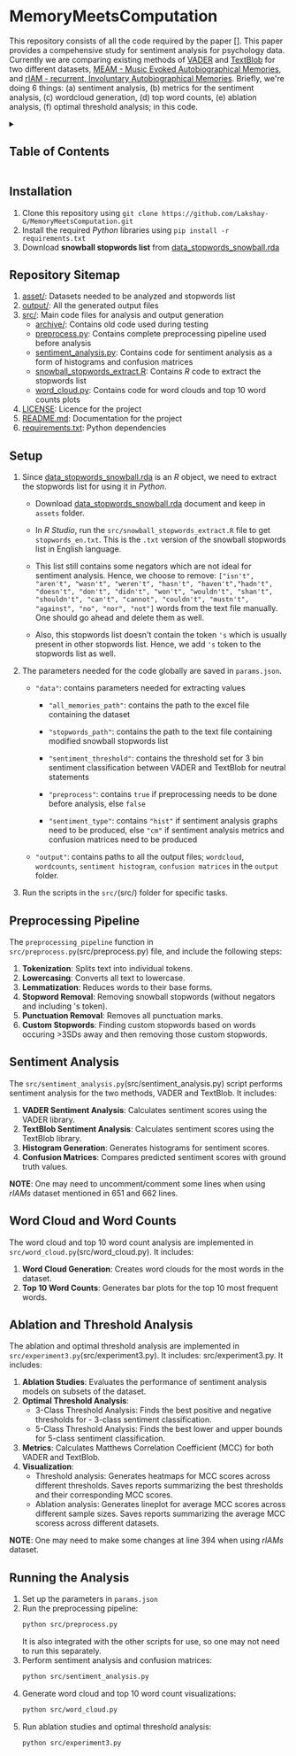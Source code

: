 # MemoryMeetsComputation

This repository consists of all the code required by the paper []. This paper provides a compehensive study for sentiment analysis for psychology data. Currently we are comparing existing methods of [VADER](https://github.com/cjhutto/vaderSentiment) and [TextBlob](https://github.com/sloria/TextBlob) for two different datasets, [MEAM - Music Evoked Autobiographical Memories](asset/rIAMs_dataset_20250201.xlsx), and [rIAM - recurrent, Involuntary Autobiographical Memories](asset/rIAMs_dataset_20250201.xlsx). Briefly, we're doing 6 things: (a) sentiment analysis, (b) metrics for the sentiment analysis, (c) wordcloud generation, (d) top word counts, (e) ablation analysis, (f) optimal threshold analysis; in this code.

<details>
<summary><h2> Table of Contents </h2></summary>

1. [Getting Started](#getting-started)
2. [Installation](#installation)
3. [Repository Sitemap](#repository-sitemap)
4. [Setup](#setup)
5. [Preprocessing Pipeline](#preprocessing-pipeline)
6. [Sentiment Analysis](#sentiment-analysis)
7. [Word Cloud and Word Counts](#word-cloud-and-word-counts)
8. [Ablation and Threshold Analysis](#ablation-and-threshold-analysis)
9. [Running the Analysis](#running-the-analysis)
</details>

## Installation

1. Clone this repository using
   `git clone https://github.com/Lakshay-G/MemoryMeetsComputation.git`
2. Install the required _Python_ libraries using
   `pip install -r requirements.txt`
3. Download **snowball stopwords list** from [data_stopwords_snowball.rda](https://github.com/quanteda/stopwords/blob/master/data/data_stopwords_snowball.rda)

## Repository Sitemap

1. [asset/](asset/): Datasets needed to be analyzed and stopwords list
2. [output/](output/): All the generated output files
3. [src/](src/): Main code files for analysis and output generation
   - [archive/](src/archive/): Contains old code used during testing
   - [preprocess.py](src/preprocess.py): Contains complete preprocessing pipeline used before analysis
   - [sentiment_analysis.py](src/sentiment_analysis.py): Contains code for sentiment analysis as a form of histograms and confusion matrices
   - [snowball_stopwords_extract.R](src/snowball_stopwords_extract.R): Contains _R_ code to extract the stopwords list
   - [word_cloud.py](src/word_cloud.py): Contains code for word clouds and top 10 word counts plots
4. [LICENSE](LICENSE): Licence for the project
5. [README.md](README.md): Documentation for the project
6. [requirements.txt](requirements.txt): Python dependencies

## Setup

1. Since [data_stopwords_snowball.rda](https://github.com/quanteda/stopwords/blob/master/data/data_stopwords_snowball.rda) is an _R_ object, we need to extract the stopwords list for using it in _Python_.

   - Download [data_stopwords_snowball.rda](https://github.com/quanteda/stopwords/blob/master/data/data_stopwords_snowball.rda) document and keep in `assets` folder.

   - In _R Studio_, run the `src/snowball_stopwords_extract.R` file to get `stopwords_en.txt`. This is the `.txt` version of the snowball stopwords list in English language.

   - This list still contains some negators which are not ideal for sentiment analysis. Hence, we choose to remove: `["isn't", "aren't", "wasn't", "weren't", "hasn't", "haven't","hadn't", "doesn't", "don't", "didn't", "won't", "wouldn't", "shan't", "shouldn't", "can't", "cannot", "couldn't", "mustn't", "against", "no", "nor", "not"]` words from the text file manually. One should go ahead and delete them as well.

   - Also, this stopwords list doesn't contain the token `'s` which is usually present in other stopwords list. Hence, we add `'s` token to the stopwords list as well.

2. The parameters needed for the code globally are saved in `params.json`.

   - `"data"`: contains parameters needed for extracting values

     - `"all_memories_path"`: contains the path to the excel file containing the dataset

     - `"stopwords_path"`: contains the path to the text file containing modified snowball stopwords list

     - `"sentiment_threshold"`: contains the threshold set for 3 bin sentiment classification between VADER and TextBlob for neutral statements

     - `"preprocess"`: contains `true` if preprocessing needs to be done before analysis, else `false`

     - `"sentiment_type"`: contains `"hist"` if sentiment analysis graphs need to be produced, else `"cm"` if sentiment analysis metrics and confusion matrices need to be produced

   - `"output"`: contains paths to all the output files; `wordcloud`, `wordcounts`, `sentiment histogram`, `confusion matrices` in the `output` folder.

3. Run the scripts in the `src/`(src/) folder for specific tasks.

## Preprocessing Pipeline

The `preprocessing_pipeline` function in `src/preprocess.py`(src/preprocess.py) file, and include the following steps:

1. **Tokenization**: Splits text into individual tokens.
2. **Lowercasing**: Converts all text to lowercase.
3. **Lemmatization**: Reduces words to their base forms.
4. **Stopword Removal**: Removing snowball stopwords (without negators and including 's token).
5. **Punctuation Removal**: Removes all punctuation marks.
6. **Custom Stopwords**: Finding custom stopwords based on words occuring >3SDs away and then removing those custom stopwords.

## Sentiment Analysis

The `src/sentiment_analysis.py`(src/sentiment_analysis.py) script performs sentiment analysis for the two methods, VADER and TextBlob. It includes:

1. **VADER Sentiment Analysis**: Calculates sentiment scores using the VADER library.
2. **TextBlob Sentiment Analysis**: Calculates sentiment scores using the TextBlob library.
3. **Histogram Generation**: Generates histograms for sentiment scores.
4. **Confusion Matrices**: Compares predicted sentiment scores with ground truth values.

**NOTE**: One may need to uncomment/comment some lines when using _rIAMs_ dataset mentioned in 651 and 662 lines.

## Word Cloud and Word Counts

The word cloud and top 10 word count analysis are implemented in `src/word_cloud.py`(src/word_cloud.py). It includes:

1. **Word Cloud Generation**: Creates word clouds for the most words in the dataset.
2. **Top 10 Word Counts**: Generates bar plots for the top 10 most frequent words.

## Ablation and Threshold Analysis

The ablation and optimal threshold analysis are implemented in `src/experiment3.py`(src/experiment3.py). It includes:
src/experiment3.py. It includes:

1. **Ablation Studies**: Evaluates the performance of sentiment analysis models on subsets of the dataset.
2. **Optimal Threshold Analysis**:
   - 3-Class Threshold Analysis: Finds the best positive and negative thresholds for - 3-class sentiment classification.
   - 5-Class Threshold Analysis: Finds the best lower and upper bounds for 5-class sentiment classification.
3. **Metrics**: Calculates Matthews Correlation Coefficient (MCC) for both VADER and TextBlob.
4. **Visualization**:
   - Threshold analysis: Generates heatmaps for MCC scores across different thresholds. Saves reports summarizing the best thresholds and their corresponding MCC scores.
   - Ablation analysis: Generates lineplot for average MCC scores across different sample sizes. Saves reports summarizing the average MCC scoress across different datasets.

**NOTE**: One may need to make some changes at line 394 when using _rIAMs_ dataset.

## Running the Analysis

1. Set up the parameters in `params.json`
2. Run the preprocessing pipeline:
   ```bash
   python src/preprocess.py
   ```
   It is also integrated with the other scripts for use, so one may not need to run this separately.
3. Perform sentiment analysis and confusion matrices:
   ```bash
   python src/sentiment_analysis.py
   ```
4. Generate word cloud and top 10 word count visualizations:
   ```bash
   python src/word_cloud.py
   ```
5. Run ablation studies and optimal threshold analysis:
   ```bash
   python src/experiment3.py
   ```
